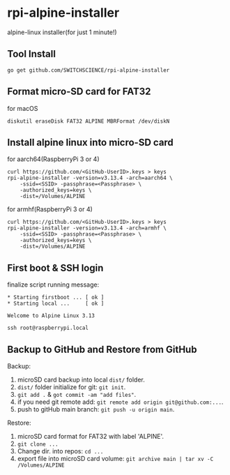 # rpi-alpine-installer

alpine-linux installer(for just 1 minute!)

## Tool Install

```
go get github.com/SWITCHSCIENCE/rpi-alpine-installer
```

## Format micro-SD card for FAT32

for macOS

```
diskutil eraseDisk FAT32 ALPINE MBRFormat /dev/diskN
```

## Install alpine linux into micro-SD card

for aarch64(RaspberryPi 3 or 4)

```shell
curl https://github.com/<GitHub-UserID>.keys > keys
rpi-alpine-installer -version=v3.13.4 -arch=aarch64 \
	-ssid=<SSID> -passphrase=<Passphrase> \
	-authorized_keys=keys \
	-dist=/Volumes/ALPINE
```

for armhf(RaspberryPi 3 or 4)

```shell
curl https://github.com/<GitHub-UserID>.keys > keys
rpi-alpine-installer -version=v3.13.4 -arch=armhf \
	-ssid=<SSID> -passphrase=<Passphrase> \
	-authorized_keys=keys \
	-dist=/Volumes/ALPINE
```

## First boot & SSH login

finalize script running message:

```
* Starting firstboot ... [ ok ]
* Starting local ...     [ ok ]

Welcome to Alpine Linux 3.13
```

```
ssh root@raspberrypi.local
```

## Backup to GitHub and Restore from GitHub

Backup:

1. microSD card backup into local `dist/` folder.
2. `dist/` folder initialize for git: `git init`.
3. `git add .` & `got commit -am "add files"`.
4. if you need git remote add: `git remote add origin git@github.com:...`.
5. push to gitHub main branch: `git push -u origin main`.

Restore:

1. microSD card format for FAT32 with label 'ALPINE'.
2. `git clone ...`
3. Change dir. into repos: `cd ...`
4. export file into microSD card volume: `git archive main | tar xv -C /Volumes/ALPINE`

